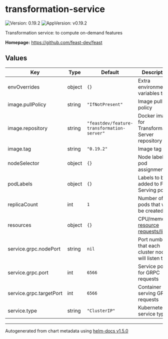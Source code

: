 # transformation-service

![Version: 0.19.2](https://img.shields.io/badge/Version-0.19.2-informational?style=flat-square) ![AppVersion: v0.19.2](https://img.shields.io/badge/AppVersion-v0.19.2-informational?style=flat-square)

Transformation service: to compute on-demand features

**Homepage:** <https://github.com/feast-dev/feast>

## Values

| Key | Type | Default                                    | Description |
|-----|------|--------------------------------------------|-------------|
| envOverrides | object | `{}`                                       | Extra environment variables to set |
| image.pullPolicy | string | `"IfNotPresent"`                           | Image pull policy |
| image.repository | string | `"feastdev/feature-transformation-server"` | Docker image for Transformation Server repository |
| image.tag | string | `"0.19.2"`                                 | Image tag |
| nodeSelector | object | `{}`                                       | Node labels for pod assignment |
| podLabels | object | `{}`                                       | Labels to be added to Feast Serving pods |
| replicaCount | int | `1`                                        | Number of pods that will be created |
| resources | object | `{}`                                       | CPU/memory [resource requests/limit](https://kubernetes.io/docs/concepts/configuration/manage-compute-resources-container/#resource-requests-and-limits-of-pod-and-container) |
| service.grpc.nodePort | string | `nil`                                      | Port number that each cluster node will listen to |
| service.grpc.port | int | `6566`                                     | Service port for GRPC requests |
| service.grpc.targetPort | int | `6566`                                     | Container port serving GRPC requests |
| service.type | string | `"ClusterIP"`                              | Kubernetes service type |

----------------------------------------------
Autogenerated from chart metadata using [helm-docs v1.5.0](https://github.com/norwoodj/helm-docs/releases/v1.5.0)
